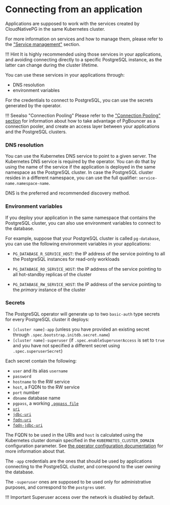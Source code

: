 # Connecting from an application
<!-- SPDX-License-Identifier: CC-BY-4.0 -->

Applications are supposed to work with the services created by CloudNativePG
in the same Kubernetes cluster.

For more information on services and how to manage them, please refer to the
["Service management"](service_management.md) section.

!!! Hint
    It is highly recommended using those services in your applications,
    and avoiding connecting directly to a specific PostgreSQL instance, as the latter
    can change during the cluster lifetime.

You can use these services in your applications through:

* DNS resolution
* environment variables

For the credentials to connect to PostgreSQL, you can
use the secrets generated by the operator.

!!! Seealso "Connection Pooling"
    Please refer to the ["Connection Pooling" section](connection_pooling.md) for
    information about how to take advantage of PgBouncer as a connection pooler,
    and create an access layer between your applications and the PostgreSQL clusters.

### DNS resolution

You can use the Kubernetes DNS service to point to a given server.
The Kubernetes DNS service is required by the operator.
You can do that by using the name of the service if the application is
deployed in the same namespace as the PostgreSQL cluster.
In case the PostgreSQL cluster resides in a different namespace, you can use the
full qualifier: `service-name.namespace-name`.

DNS is the preferred and recommended discovery method.

### Environment variables

If you deploy your application in the same namespace that contains the
PostgreSQL cluster, you can also use environment variables to connect to the database.

For example, suppose that your PostgreSQL cluster is called `pg-database`,
you can use the following environment variables in your applications:

* `PG_DATABASE_R_SERVICE_HOST`: the IP address of the service
  pointing to all the PostgreSQL instances for read-only workloads

* `PG_DATABASE_RO_SERVICE_HOST`: the IP address of the
  service pointing to all hot-standby replicas of the cluster

* `PG_DATABASE_RW_SERVICE_HOST`: the IP address of the
  service pointing to the *primary* instance of the cluster

### Secrets

The PostgreSQL operator will generate up to two `basic-auth` type secrets for
every PostgreSQL cluster it deploys:

* `[cluster name]-app` (unless you have provided an existing secret through `.spec.bootstrap.initdb.secret.name`)
* `[cluster name]-superuser` (if `.spec.enableSuperuserAccess` is set to `true`
  and you have not specified a different secret using `.spec.superuserSecret`)

Each secret contain the following:

* `user` and its alias `username`
* `password`
* `hostname` to the RW service
* `host`, a FQDN to the RW service
* `port` number
* `dbname` database name
* `pgpass`, a working [`.pgpass file`](https://www.postgresql.org/docs/current/libpq-pgpass.html)
* [`uri`](https://www.postgresql.org/docs/current/libpq-connect.html#LIBPQ-CONNSTRING)
* [`jdbc-uri`](https://jdbc.postgresql.org/documentation/use/#connecting-to-the-database)
* [`fqdn-uri`](https://www.postgresql.org/docs/current/libpq-connect.html#LIBPQ-CONNSTRING)
* [`fqdn-jdbc-uri`](https://jdbc.postgresql.org/documentation/use/#connecting-to-the-database)

The FQDN to be used in the URIs and `host` is calculated using the Kubernetes cluster
domain specified in the `KUBERNETES_CLUSTER_DOMAIN` configuration parameter.
See [the operator configuration documentation](operator_conf.md) for more information
about that.

The `-app` credentials are the ones that should be used by applications
connecting to the PostgreSQL cluster, and correspond to the user *owning* the
database.

The `-superuser` ones are supposed to be used only for administrative purposes,
and correspond to the `postgres` user.

!!! Important
    Superuser access over the network is disabled by default.
